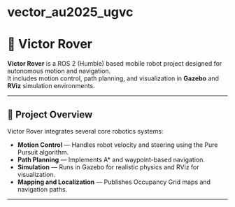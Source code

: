 # vector_au2025_ugvc
# 🚀 Victor Rover

**Victor Rover** is a ROS 2 (Humble) based mobile robot project designed for autonomous motion and navigation.  
It includes motion control, path planning, and visualization in **Gazebo** and **RViz** simulation environments.

---

## 🧩 Project Overview

Victor Rover integrates several core robotics systems:

- **Motion Control** — Handles robot velocity and steering using the Pure Pursuit algorithm.
- **Path Planning** — Implements A* and waypoint-based navigation.
- **Simulation** — Runs in Gazebo for realistic physics and RViz for visualization.
- **Mapping and Localization** — Publishes Occupancy Grid maps and navigation paths.

---

